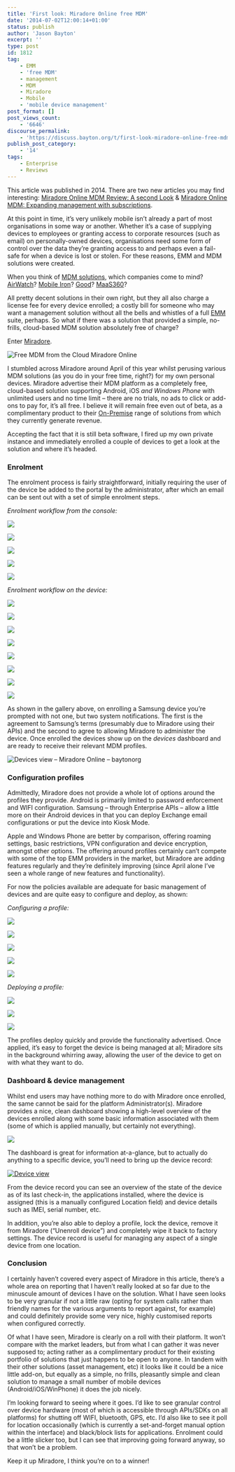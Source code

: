 ```yaml
---
title: 'First look: Miradore Online free MDM'
date: '2014-07-02T12:00:14+01:00'
status: publish
author: 'Jason Bayton'
excerpt: ''
type: post
id: 1812
tag:
    - EMM
    - 'free MDM'
    - management
    - MDM
    - Miradore
    - Mobile
    - 'mobile device management'
post_format: []
post_views_count:
    - '6646'
discourse_permalink:
    - 'https://discuss.bayton.org/t/first-look-miradore-online-free-mdm/343'
publish_post_category:
    - '14'
tags:
    - Enterprise
    - Reviews
---
```

<div class="callout callout-orange">

This article was published in 2014. There are two new articles you may find interesting: [Miradore Online MDM Review: A second Look](/2015/03/miradore-online-mdm-review-a-second-look/) & [Miradore Online MDM: Expanding management with subscriptions](/2016/02/miradore-online-mdm-expanding-management-with-subscriptions/).

</div>

At this point in time, it’s very unlikely mobile isn’t already a part of most organisations in some way or another. Whether it’s a case of supplying devices to employees or granting access to corporate resources (such as email) on personally-owned devices, organisations need some form of control over the data they’re granting access to and perhaps even a fail-safe for when a device is lost or stolen. For these reasons, EMM and MDM solutions were created.

When you think of [MDM solutions](https://en.wikipedia.org/wiki/Mobile_device_management), which companies come to mind? [AirWatch](https://www.air-watch.com)? [Mobile Iron](https://mobileiron.com)? [Good](https://good.com)? [MaaS360](https://www.maas360.com)?

All pretty decent solutions in their own right, but they all also charge a license fee for every device enrolled; a costly bill for someone who may want a management solution without all the bells and whistles of a full [EMM](https://en.wikipedia.org/wiki/Enterprise_Mobility_Management) suite, perhaps. So what if there was a solution that provided a simple, no-frills, cloud-based MDM solution absolutely free of charge?

Enter [Miradore](https://miradore.com).

![Free MDM from the Cloud Miradore Online](https://cdn.bayton.org/uploads/2014/07/Free-MDM-from-the-Cloud-Miradore-Online.png)

I stumbled across Miradore around April of this year whilst perusing various MDM solutions (as you do in your free time, right?) for my own personal devices. Miradore advertise their MDM platform as a completely free, cloud-based solution supporting Android, iOS *and Windows Phone* with unlimited users and no time limit – there are no trials, no ads to click or add-ons to pay for, it’s all free. I believe it will remain free even out of beta, as a complimentary product to their [On-Premise](https://mms.miradore.com/) range of solutions from which they currently generate revenue.

Accepting the fact that it is still beta software, I fired up my own private instance and immediately enrolled a couple of devices to get a look at the solution and where it’s headed.

### Enrolment

The enrolment process is fairly straightforward, initially requiring the user of the device be added to the portal by the administrator, after which an email can be sent out with a set of simple enrolment steps.

*Enrolment workflow from the console:*

![](https://cdn.bayton.org/uploads/2014/07/Enrol-step-1.png)

![](https://cdn.bayton.org/uploads/2014/07/Enrol-step-2.png)

![](https://cdn.bayton.org/uploads/2014/07/Enrol-step-3.png)

![](https://cdn.bayton.org/uploads/2014/07/Enrol-step-4.png)

![](https://cdn.bayton.org/uploads/2014/07/Enrol-step-5.png)  

*Enrolment workflow on the device:*

![](https://cdn.bayton.org/uploads/2014/07/Screenshot_2014-07-02-09-13-44.png)

![](https://cdn.bayton.org/uploads/2014/07/Screenshot_2014-07-02-09-14-04.png)

![](https://cdn.bayton.org/uploads/2014/07/Screenshot_2014-07-02-09-14-16.png)

![](https://cdn.bayton.org/uploads/2014/07/Screenshot_2014-07-02-09-16-59.png)

![](https://cdn.bayton.org/uploads/2014/07/Screenshot_2014-07-02-09-17-06.png)

![](https://cdn.bayton.org/uploads/2014/07/Screenshot_2014-07-02-09-17-36.png)

![](https://cdn.bayton.org/uploads/2014/07/Screenshot_2014-07-02-09-17-21.png)

![](https://cdn.bayton.org/uploads/2014/07/Screenshot_2014-07-02-09-17-48.png)
 
As shown in the gallery above, on enrolling a Samsung device you’re prompted with not one, but two system notifications. The first is the agreement to Samsung’s terms (presumably due to Miradore using their APIs) and the second to agree to allowing Miradore to administer the device. Once enrolled the devices show up on the *devices* dashboard and are ready to receive their relevant MDM profiles.

![Devices view – Miradore Online – baytonorg](https://cdn.bayton.org/uploads/2014/07/Devices-view-%E2%80%93-Miradore-Online-%E2%80%93-baytonorg.png)

### Configuration profiles

Admittedly, Miradore does not provide a whole lot of options around the profiles they provide. Android is primarily limited to password enforcement and WIFI configuration. Samsung – through Enterprise APIs – allow a little more on their Android devices in that you can deploy Exchange email configurations or put the device into Kiosk Mode.

Apple and Windows Phone are better by comparison, offering roaming settings, basic restrictions, VPN configuration and device encryption, amongst other options. The offering around profiles certainly can’t compete with some of the top EMM providers in the market, but Miradore are adding features regularly and they’re definitely improving (since April alone I’ve seen a whole range of new features and functionality).

For now the policies available are adequate for basic management of devices and are quite easy to configure and deploy, as shown:

*Configuring a profile:*

![](https://cdn.bayton.org/uploads/2014/07/Create-a-profile-1.png)

![](https://cdn.bayton.org/uploads/2014/07/Create-a-profile-2.png)

![](https://cdn.bayton.org/uploads/2014/07/Create-a-profile-3b.png)

![](https://cdn.bayton.org/uploads/2014/07/Create-a-profile-4.png)

![](https://cdn.bayton.org/uploads/2014/07/Create-a-profile-5.png)

*Deploying a profile:*

![](https://cdn.bayton.org/uploads/2014/07/Deploy-profile.png)

![](https://cdn.bayton.org/uploads/2014/07/Deploy-profile-2.png)

![](https://cdn.bayton.org/uploads/2014/07/Deploy-profile-3.png)

The profiles deploy quickly and provide the functionality advertised. Once applied, it’s easy to forget the device is being managed at all; Miradore sits in the background whirring away, allowing the user of the device to get on with what they want to do.

### Dashboard &amp; device management

Whilst end users may have nothing more to do with Miradore once enrolled, the same cannot be said for the platform Administrator(s). Miradore provides a nice, clean dashboard showing a high-level overview of the devices enrolled along with some basic information associated with them (some of which is applied manually, but certainly not everything).

[![](https://cdn.bayton.org/uploads/2014/07/dash.png)](https://cdn.bayton.org/uploads/2014/07/dash.png)

The dashboard is great for information at-a-glance, but to actually do anything to a specific device, you’ll need to bring up the device record:

[![Device view](https://cdn.bayton.org/uploads/2014/07/Device-view.png)](https://cdn.bayton.org/uploads/2014/07/Device-view.png)

From the device record you can see an overview of the state of the device as of its last check-in, the applications installed, where the device is assigned (this is a manually configured Location field) and device details such as IMEI, serial number, etc.

In addition, you’re also able to deploy a profile, lock the device, remove it from Miradore (“Unenroll device”) and completely wipe it back to factory settings. The device record is useful for managing any aspect of a single device from one location.

### Conclusion

I certainly haven’t covered every aspect of Miradore in this article, there’s a whole area on reporting that I haven’t really looked at so far due to the minuscule amount of devices I have on the solution. What I have seen looks to be very granular if not a little raw (opting for system calls rather than friendly names for the various arguments to report against, for example) and could definitely provide some very nice, highly customised reports when configured correctly.

Of what I have seen, Miradore is clearly on a roll with their platform. It won’t compare with the market leaders, but from what I can gather it was never supposed to; acting rather as a complimentary product for their existing portfolio of solutions that just happens to be open to anyone. In tandem with their other solutions (asset management, etc) it looks like it could be a nice little add-on, but equally as a simple, no frills, pleasantly simple and clean solution to manage a small number of mobile devices (Android/iOS/WinPhone) it does the job nicely.

I’m looking forward to seeing where it goes. I’d like to see granular control over device hardware (most of which is accessible through APIs/SDKs on all platforms) for shutting off WIFI, bluetooth, GPS, etc. I’d also like to see it poll for location occasionally (which is currently a set-and-forget manual option within the interface) and black/block lists for applications. Enrolment could be a little slicker too, but I can see that improving going forward anyway, so that won’t be a problem. 
  
Keep it up Miradore, I think you’re on to a winner!
